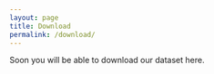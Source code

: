 ```yaml
---
layout: page
title: Download
permalink: /download/
---
```

Soon you will be able to download our dataset here.